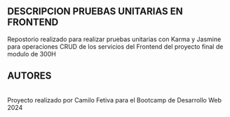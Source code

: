 ## DESCRIPCION PRUEBAS UNITARIAS EN FRONTEND

Repostorio realizado para realizar pruebas unitarias con Karma y Jasmine para operaciones CRUD de los servicios del Frontend del proyecto final de modulo de 300H



## AUTORES
<br> Proyecto realizado por Camilo Fetiva para el Bootcamp de Desarrollo Web 2024 </br>

